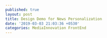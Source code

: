 ```yaml
---
published: true
layout: post
title: Design Demo for News Personalization
date: '2019-03-03 21:03:36 +0530'
categories: MediaInnovation FrontEnd
---
```


